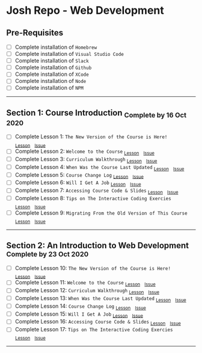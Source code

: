 # Josh Repo - Web Development

## Pre-Requisites
- [ ] Complete installation of `Homebrew`
- [ ] Complete installation of `Visual Studio Code`
- [ ] Complete installation of `Slack`
- [ ] Complete installation of `Github`
- [ ] Complete installation of `XCode`
- [ ] Complete installation of `Node`
- [ ] Complete installation of `NPM`
---

## Section 1: Course Introduction <sub>Complete by 16 Oct 2020</sub>

- [ ] Complete Lesson 1: `The New Version of the Course is Here!` <sub>[Lesson](https://www.udemy.com/course/the-web-developer-bootcamp/learn/lecture/22608008#overview)</sub>&nbsp;&nbsp;&nbsp;<sub>[Issue](https://github.com/rodriggj/WebDevelopmentJosh/issues/2)</sub>
- [ ] Complete Lesson 2: `Welcome to the Course` <sub>[Lesson](https://www.udemy.com/course/the-web-developer-bootcamp/learn/lecture/22587506#overview)</sub>&nbsp;&nbsp;&nbsp;<sub>[Issue](https://github.com/rodriggj/WebDevelopmentJosh/issues/3)</sub>
- [ ] Complete Lesson 3: `Curriculum Walkthrough` <sub>[Lesson](https://www.udemy.com/course/the-web-developer-bootcamp/learn/lecture/22587510#overview)</sub>&nbsp;&nbsp;&nbsp;<sub>[Issue](https://github.com/rodriggj/WebDevelopmentJosh/issues/4)</sub>
- [ ] Complete Lesson 4: `When Was the Course Last Updated` <sub>[Lesson](https://www.udemy.com/course/the-web-developer-bootcamp/learn/lecture/22587514#overview)</sub>&nbsp;&nbsp;&nbsp;<sub>[Issue](https://github.com/rodriggj/WebDevelopmentJosh/issues/5)</sub>
- [ ] Complete Lesson 5: `Course Change Log` <sub>[Lesson](https://www.udemy.com/course/the-web-developer-bootcamp/learn/lecture/22588356#overview)</sub>&nbsp;&nbsp;&nbsp;<sub>[Issue](https://github.com/rodriggj/WebDevelopmentJosh/issues/6)</sub>
- [ ] Complete Lesson 6: `Will I Get A Job` <sub>[Lesson](https://www.udemy.com/course/the-web-developer-bootcamp/learn/lecture/22587516#overview)</sub>&nbsp;&nbsp;&nbsp;<sub>[Issue](https://github.com/rodriggj/WebDevelopmentJosh/issues/7)</sub>
- [ ] Complete Lesson 7: `Accessing Course Code & Slides` <sub>[Lesson](https://www.udemy.com/course/the-web-developer-bootcamp/learn/lecture/22587518#overview)</sub>&nbsp;&nbsp;&nbsp;<sub>[Issue](https://github.com/rodriggj/WebDevelopmentJosh/issues/8)</sub>
- [ ] Complete Lesson 8: `Tips on The Interactive Coding Exercies` <sub>[Lesson](https://www.udemy.com/course/the-web-developer-bootcamp/learn/lecture/22708691#overview)</sub>&nbsp;&nbsp;&nbsp;<sub>[Issue](https://github.com/rodriggj/WebDevelopmentJosh/issues/9)</sub>
- [ ] Complete Lesson 9: `Migrating From the Old Version of This Course` <sub>[Lesson](https://www.udemy.com/course/the-web-developer-bootcamp/learn/lecture/22711119#overview)</sub>&nbsp;&nbsp;&nbsp;<sub>[Issue](https://github.com/rodriggj/WebDevelopmentJosh/issues/10)</sub>
---

## Section 2: An Introduction to Web Development <sub>Complete by 23 Oct 2020</sub>

- [ ] Complete Lesson 10: `The New Version of the Course is Here!` <sub>[Lesson](https://www.udemy.com/course/the-web-developer-bootcamp/learn/lecture/22608008#overview)</sub>&nbsp;&nbsp;&nbsp;<sub>[Issue](https://github.com/rodriggj/WebDevelopmentJosh/issues/2)</sub>
- [ ] Complete Lesson 11: `Welcome to the Course` <sub>[Lesson](https://www.udemy.com/course/the-web-developer-bootcamp/learn/lecture/22587506#overview)</sub>&nbsp;&nbsp;&nbsp;<sub>[Issue](https://github.com/rodriggj/WebDevelopmentJosh/issues/3)</sub>
- [ ] Complete Lesson 12: `Curriculum Walkthrough` <sub>[Lesson](https://www.udemy.com/course/the-web-developer-bootcamp/learn/lecture/22587510#overview)</sub>&nbsp;&nbsp;&nbsp;<sub>[Issue](https://github.com/rodriggj/WebDevelopmentJosh/issues/4)</sub>
- [ ] Complete Lesson 13: `When Was the Course Last Updated` <sub>[Lesson](https://www.udemy.com/course/the-web-developer-bootcamp/learn/lecture/22587514#overview)</sub>&nbsp;&nbsp;&nbsp;<sub>[Issue](https://github.com/rodriggj/WebDevelopmentJosh/issues/5)</sub>
- [ ] Complete Lesson 14: `Course Change Log` <sub>[Lesson](https://www.udemy.com/course/the-web-developer-bootcamp/learn/lecture/22588356#overview)</sub>&nbsp;&nbsp;&nbsp;<sub>[Issue](https://github.com/rodriggj/WebDevelopmentJosh/issues/6)</sub>
- [ ] Complete Lesson 15: `Will I Get A Job` <sub>[Lesson](https://www.udemy.com/course/the-web-developer-bootcamp/learn/lecture/22587516#overview)</sub>&nbsp;&nbsp;&nbsp;<sub>[Issue](https://github.com/rodriggj/WebDevelopmentJosh/issues/7)</sub>
- [ ] Complete Lesson 16: `Accessing Course Code & Slides` <sub>[Lesson](https://www.udemy.com/course/the-web-developer-bootcamp/learn/lecture/22587518#overview)</sub>&nbsp;&nbsp;&nbsp;<sub>[Issue](https://github.com/rodriggj/WebDevelopmentJosh/issues/8)</sub>
- [ ] Complete Lesson 17: `Tips on The Interactive Coding Exercies` <sub>[Lesson](https://www.udemy.com/course/the-web-developer-bootcamp/learn/lecture/22708691#overview)</sub>&nbsp;&nbsp;&nbsp;<sub>[Issue](https://github.com/rodriggj/WebDevelopmentJosh/issues/9)</sub>
---